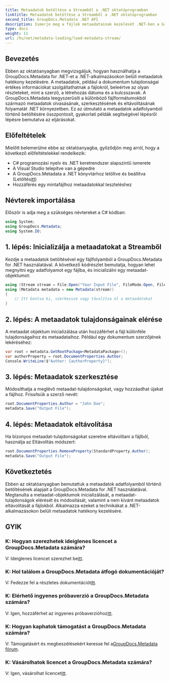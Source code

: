 ```yaml
---
title: Metaadatok betöltése a Streamből a .NET oktatóprogramban
linktitle: Metaadatok betöltése a Streamből a .NET oktatóprogramban
second_title: GroupDocs.Metadata .NET API
description: Ismerje meg a fájlok metaadatainak kezelését .NET-ben a GroupDocs.Metadata segítségével. Lépésről lépésre szóló útmutató a streamek metaadatainak betöltéséhez, szerkesztéséhez és eltávolításához.
type: docs
weight: 11
url: /hu/net/metadata-loading/load-metadata-stream/
---
```

## Bevezetés
Ebben az oktatóanyagban megvizsgáljuk, hogyan használhatja a GroupDocs.Metadata for .NET-et a .NET-alkalmazásokon belüli metaadatok hatékony kezelésére. A metaadatok, például a dokumentum tulajdonságai értékes információkat szolgáltathatnak a fájlokról, beleértve az olyan részleteket, mint a szerző, a létrehozás dátuma és a kulcsszavak. A GroupDocs.Metadata leegyszerűsíti a különböző fájlformátumokból származó metaadatok olvasásának, szerkesztésének és eltávolításának folyamatát .NET környezetben. Ez az útmutató a metaadatok adatfolyamból történő betöltésére összpontosít, gyakorlati példák segítségével lépésről lépésre bemutatva az eljárásokat.
## Előfeltételek
Mielőtt belemerülne ebbe az oktatóanyagba, győződjön meg arról, hogy a következő előfeltételekkel rendelkezik:
- C# programozási nyelv és .NET keretrendszer alapszintű ismerete
- A Visual Studio telepítve van a gépedre
-  A GroupDocs.Metadata a .NET könyvtárhoz letöltve és beállítva (Letöltés[itt](https://releases.groupdocs.com/metadata/net/))
- Hozzáférés egy mintafájlhoz metaadatokkal teszteléshez

## Névterek importálása
Először is adja meg a szükséges névtereket a C# kódban:
```csharp
using System;
using GroupDocs.Metadata;
using System.IO;
```
## 1. lépés: Inicializálja a metaadatokat a Streamből
Kezdje a metaadatok betöltésével egy fájlfolyamból a GroupDocs.Metadata for .NET használatával. A következő kódrészlet bemutatja, hogyan lehet megnyitni egy adatfolyamot egy fájlba, és inicializálni egy metaadat-objektumot:

```csharp
using (Stream stream = File.Open("Your Input File", FileMode.Open, FileAccess.ReadWrite))
using (Metadata metadata = new Metadata(stream))
{
    // Itt bontsa ki, szerkessze vagy távolítsa el a metaadatokat
}
```
## 2. lépés: A metaadatok tulajdonságainak elérése
A metaadat objektum inicializálása után hozzáférhet a fájl különféle tulajdonságaihoz és metaadataihoz. Például egy dokumentum szerzőjének lekéréséhez:

```csharp
var root = metadata.GetRootPackage<MetadataPackage>();
var authorProperty = root.DocumentProperties.Author;
Console.WriteLine($"Author: {authorProperty}");
```
## 3. lépés: Metaadatok szerkesztése
Módosíthatja a meglévő metaadat-tulajdonságokat, vagy hozzáadhat újakat a fájlhoz. Frissítsük a szerző nevét:

```csharp
root.DocumentProperties.Author = "John Doe";
metadata.Save("Output File");
```
## 4. lépés: Metaadatok eltávolítása
Ha bizonyos metaadat-tulajdonságokat szeretne eltávolítani a fájlból, használja az Eltávolítás módszert:

```csharp
root.DocumentProperties.RemoveProperty(StandardProperty.Author);
metadata.Save("Output File");
```

## Következtetés
Ebben az oktatóanyagban bemutattuk a metaadatok adatfolyamból történő betöltésének alapjait a GroupDocs.Metadata for .NET használatával. Megtanulta a metaadat-objektumok inicializálását, a metaadat-tulajdonságok elérését és módosítását, valamint a nem kívánt metaadatok eltávolítását a fájlokból. Alkalmazza ezeket a technikákat a .NET-alkalmazásokon belüli metaadatok hatékony kezelésére.

## GYIK
### K: Hogyan szerezhetek ideiglenes licencet a GroupDocs.Metadata számára?
 V: Ideiglenes licencet szerezhet be[itt](https://purchase.groupdocs.com/temporary-license/).
### K: Hol találom a GroupDocs.Metadata átfogó dokumentációját?
 V: Fedezze fel a részletes dokumentációt[itt](https://reference.groupdocs.com/metadata/net/).
### K: Elérhető ingyenes próbaverzió a GroupDocs.Metadata számára?
 V: Igen, hozzáférhet az ingyenes próbaverzióhoz[itt](https://releases.groupdocs.com/).
### K: Hogyan kaphatok támogatást a GroupDocs.Metadata számára?
 V: Támogatásért és megbeszélésekért keresse fel a[GroupDocs.Metadata fórum](https://forum.groupdocs.com/c/metadata/14).
### K: Vásárolhatok licencet a GroupDocs.Metadata számára?
 V: Igen, vásárolhat licencet[itt](https://purchase.groupdocs.com/buy).